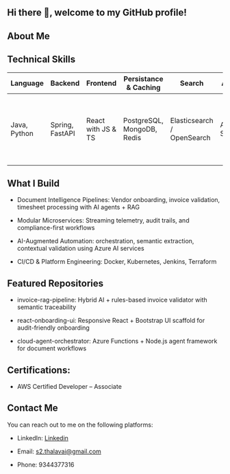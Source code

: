 ## Hi there 👋, welcome to my GitHub profile!

## About Me

##  Technical Skills

|  Language               |  Backend           |  Frontend           |  Persistance & Caching             |  Search             |  AI & ML           |  Cloud       |  Others            |
|--------------------------|----------------------|------------------------|--------------------------|-----------------------|----------------------|----------------|----------------------|
| Java, Python | Spring, FastAPI      | React with JS & TS   | PostgreSQL, MongoDB, Redis      | Elasticsearch / OpenSearch        | Azure AI Services     | Azure, AWS     | Git, Docker, K8S, ELK and OTel, Jenkins, Keycloak, Azure AD, ForgeRock |

## What I Build

- Document Intelligence Pipelines: Vendor onboarding, invoice validation, timesheet processing with AI agents + RAG

- Modular Microservices: Streaming telemetry, audit trails, and compliance-first workflows

- AI-Augmented Automation: orchestration, semantic extraction, contextual validation using Azure AI services

- CI/CD & Platform Engineering: Docker, Kubernetes, Jenkins, Terraform

## Featured Repositories

- invoice-rag-pipeline: Hybrid AI + rules-based invoice validator with semantic traceability

- react-onboarding-ui: Responsive React + Bootstrap UI scaffold for audit-friendly onboarding

- cloud-agent-orchestrator: Azure Functions + Node.js agent framework for document workflows

## Certifications:

- AWS Certified Developer – Associate

## Contact Me

You can reach out to me on the following platforms:

- LinkedIn: [Linkedin](https://www.linkedin.com/in/sivasankar-thalavai/)

- Email: s2.thalavai@gmail.com

- Phone: 9344377316
